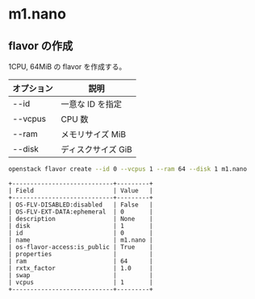 # m1.nano

## flavor の作成

1CPU, 64MiB の flavor を作成する。

| オプション                  | 説明                         |
| --------------------------- | ---------------------------- |
| --id                        | 一意な ID を指定             |
| --vcpus                     | CPU 数                       |
| --ram                       | メモリサイズ MiB             |
| --disk                      | ディスクサイズ GiB           |

```sh
openstack flavor create --id 0 --vcpus 1 --ram 64 --disk 1 m1.nano
```

```
+----------------------------+---------+
| Field                      | Value   |
+----------------------------+---------+
| OS-FLV-DISABLED:disabled   | False   |
| OS-FLV-EXT-DATA:ephemeral  | 0       |
| description                | None    |
| disk                       | 1       |
| id                         | 0       |
| name                       | m1.nano |
| os-flavor-access:is_public | True    |
| properties                 |         |
| ram                        | 64      |
| rxtx_factor                | 1.0     |
| swap                       |         |
| vcpus                      | 1       |
+----------------------------+---------+
```
